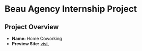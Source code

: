 # Beau Agency Internship Project

## Project Overview

- **Name:** Home Coworking
- **Preview Site:** [visit](https://home-coworking.vercel.app/)

